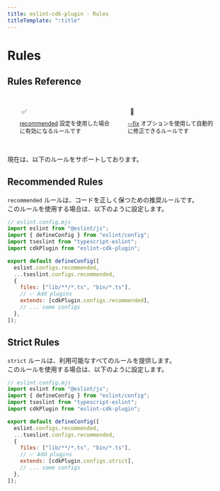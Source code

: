 ```yaml
---
title: eslint-cdk-plugin - Rules
titleTemplate: ":title"
---
```


<script setup>
import RuleItem from '../../components/RuleItem.vue'
</script>

<style>
.rule-list {
  list-style: none;
  padding: 0;
  margin: 0;
}

.status-icon {
  width: 20px;
  height: 20px;
  display: flex;
  align-items: center;
  justify-content: center;
  margin-right: 8px;
}

.legend {
  margin-bottom: 16px;
  padding: 16px;
  background-color: var(--vp-c-bg-soft);
  border-radius: 8px;
  display: flex;
  gap: 16px;
}

.legend-item {
  display: flex;
  flex-direction: column;
  align-items: flex-start;
  gap: 8px;
  flex: 1;
  padding: 12px;
  background-color: var(--vp-c-bg);
  border-radius: 4px;
}

.legend-icon {
  display: flex;
  align-items: center;
  gap: 8px;
}

.legend-text {
  font-size: 0.9em;
  color: var(--vp-c-text-2);
  line-height: 1.4;
}
</style>

# Rules

## Rules Reference

<div class="legend">
  <div class="legend-item">
    <div class="legend-icon">
      <span class="status-icon recommended">✅</span>
    </div>
    <span class="legend-text"><a href="/rules/#recommended-rules">recommended</a> 設定を使用した場合に有効になるルールです</span>
  </div>
  <div class="legend-item">
    <div class="legend-icon">
      <span class="status-icon fixable">🔧</span>
    </div>
    <span class="legend-text">
      <a href="https://eslint.org/docs/latest/use/command-line-interface#--fix">--fix</a>
      オプションを使用して自動的に修正できるルールです
    </span>
  </div>
</div>

現在は、以下のルールをサポートしております。

<ul class="rule-list">
  <RuleItem
    name="construct-constructor-property"
    description="CDK Construct の constructor が 'scope, id' または 'scope, id, props' というプロパティ名を持つことを強制します"
    link="/ja/rules/construct-constructor-property"
    :isRecommended="true"
    :isFixable="false"
  />
  <RuleItem
    name="no-construct-in-interface"
    description="interface のプロパティに CDK Construct 型 (例: Bucket) を指定することを禁止します"
    link="/ja/rules/no-construct-in-interface"
    :isRecommended="true"
    :isFixable="false"
  />
  <RuleItem
    name="no-construct-in-public-property-of-construct"
    description="CDK Construct の public プロパティに Construct 型 (例: Bucket) を指定することを禁止します"
    link="/ja/rules/no-construct-in-public-property-of-construct"
    :isRecommended="true"
    :isFixable="false"
  />
  <RuleItem
    name="no-construct-stack-suffix"
    description="Construct ID および Stack ID に 'Construct' または 'Stack' 文字列を含めることを禁止します"
    link="/ja/rules/no-construct-stack-suffix"
    :isRecommended="true"
    :isFixable="false"
  />
  <RuleItem
    name="no-import-private"
    description="異なる階層レベルの private ディレクトリからのモジュールの import を禁止します"
    link="/ja/rules/no-import-private"
    :isRecommended="false"
    :isFixable="false"
  />
  <RuleItem
    name="no-mutable-property-of-props-interface"
    description="Props(interface) のプロパティに readonly を指定することを強制します"
    link="/ja/rules/no-mutable-property-of-props-interface"
    :isRecommended="true"
    :isFixable="true"
  />
  <RuleItem
    name="no-mutable-public-property-of-construct"
    description="Construct の public プロパティに readonly を指定することを強制します"
    link="/ja/rules/no-mutable-public-property-of-construct"
    :isRecommended="true"
    :isFixable="true"
  />
  <RuleItem
    name="no-parent-name-construct-id-match"
    description="Construct ID に 親クラスの名前を指定することを禁止します"
    link="/ja/rules/no-parent-name-construct-id-match"
    :isRecommended="true"
    :isFixable="false"
  />
  <RuleItem
    name="no-unused-props"
    description="CDK Construct のpropsインターフェースで定義されたすべてのプロパティがコンストラクタ内で使用されることを強制します"
    link="/ja/rules/no-unused-props"
    :isRecommended="true"
    :isFixable="false"
  />
  <RuleItem
    name="no-variable-construct-id"
    description="Construct ID に変数を使用しないように強制します"
    link="/ja/rules/no-variable-construct-id"
    :isRecommended="true"
    :isFixable="false"
  />
  <RuleItem
    name="pascal-case-construct-id"
    description="Construct ID に PascalCase を強制します"
    link="/ja/rules/pascal-case-construct-id"
    :isRecommended="true"
    :isFixable="true"
  />
  <RuleItem
    name="props-name-convention"
    description="Props(interface) 名が ${ConstructName}Props の形式に従うことを強制します"
    link="/ja/rules/props-name-convention"
    :isRecommended="false"
    :isFixable="false"
  />
  <RuleItem
    name="require-jsdoc"
    description="interface のプロパティと Construct の public プロパティに JSDoc の記載を必須とします"
    link="/ja/rules/require-jsdoc"
    :isRecommended="false"
    :isFixable="false"
  />
  <RuleItem
    name="require-passing-this"
    description="Construct のコンストラクタに this を渡すように強制します"
    link="/ja/rules/require-passing-this"
    :isRecommended="true"
    :isFixable="true"
  />
  <RuleItem
    name="require-props-default-doc"
    description="Props(interface) のオプショナルなプロパティに '@default' JSDoc を書くことを強制します"
    link="/ja/rules/require-props-default-doc"
    :isRecommended="false"
    :isFixable="false"
  />
</ul>

## Recommended Rules

`recommended` ルールは、コードを正しく保つための推奨ルールです。  
このルールを使用する場合は、以下のように設定します。

```js
// eslint.config.mjs
import eslint from "@eslint/js";
import { defineConfig } from "eslint/config";
import tseslint from "typescript-eslint";
import cdkPlugin from "eslint-cdk-plugin";

export default defineConfig([
  eslint.configs.recommended,
  ...tseslint.configs.recommended,
  {
    files: ["lib/**/*.ts", "bin/*.ts"],
    // ✅ Add plugins
    extends: [cdkPlugin.configs.recommended],
    // ... some configs
  },
]);
```

## Strict Rules

`strict` ルールは、利用可能なすべてのルールを提供します。  
このルールを使用する場合は、以下のように設定します。

```js
// eslint.config.mjs
import eslint from "@eslint/js";
import { defineConfig } from "eslint/config";
import tseslint from "typescript-eslint";
import cdkPlugin from "eslint-cdk-plugin";

export default defineConfig([
  eslint.configs.recommended,
  ...tseslint.configs.recommended,
  {
    files: ["lib/**/*.ts", "bin/*.ts"],
    // ✅ Add plugins
    extends: [cdkPlugin.configs.strict],
    // ... some configs
  },
]);
```
